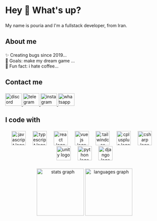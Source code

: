 <h1 align="left">Hey 👋 What's up?</h1>

###

<p align="left">My name is pouria and I'm a fullstack developer, from Iran.</p>

###

<h2 align="left">About me</h2>

###

<p align="left">✨ Creating bugs since 2019...<br>🎯 Goals: make my dream game ...<br>🎲 Fun fact: i hate coffee...</p>

###

<h2 align="left">Contact me</h2>

###

<div align="left">
  <a href="https://discordapp.com/users/pour1a" target="_blank">
    <img src="https://raw.githubusercontent.com/maurodesouza/profile-readme-generator/master/src/assets/icons/social/discord/default.svg" width="52" height="40" alt="discord logo"  />
  </a>
  <a href="https://t.me/pouria_drd" target="_blank">
    <img src="https://raw.githubusercontent.com/maurodesouza/profile-readme-generator/master/src/assets/icons/social/telegram/default.svg" width="52" height="40" alt="telegram logo"  />
  </a>
  <a href="https://www.instagram.com/pouria.drd?igsh=OTdmZndkajBhbzF2&utm_source=qr" target="_blank">
    <img src="https://raw.githubusercontent.com/maurodesouza/profile-readme-generator/master/src/assets/icons/social/instagram/default.svg" width="52" height="40" alt="instagram logo"  />
  </a>
  <a href="https://wa.me/+989226989288" target="_blank">
    <img src="https://raw.githubusercontent.com/maurodesouza/profile-readme-generator/master/src/assets/icons/social/whatsapp/default.svg" width="52" height="40" alt="whatsapp logo"  />
  </a>
</div>

###

<h2 align="left">I code with</h2>

###

<div align="center">
  <img src="https://skillicons.dev/icons?i=js" height="45" alt="javascript logo"  />
  <img width="14" />
  <img src="https://skillicons.dev/icons?i=ts" height="45" alt="typescript logo"  />
  <img width="14" />
  <img src="https://skillicons.dev/icons?i=react" height="45" alt="react logo"  />
  <img width="14" />
  <img src="https://skillicons.dev/icons?i=vue" height="45" alt="vuejs logo"  />
  <img width="14" />
  <img src="https://skillicons.dev/icons?i=tailwind" height="45" alt="tailwindcss logo"  />
  <img width="14" />
  <img src="https://skillicons.dev/icons?i=cpp" height="45" alt="cplusplus logo"  />
  <img width="14" />
  <img src="https://skillicons.dev/icons?i=cs" height="45" alt="csharp logo"  />
  <img width="14" />
  <img src="https://skillicons.dev/icons?i=unity" height="45" alt="unity logo"  />
  <img width="14" />
  <img src="https://skillicons.dev/icons?i=py" height="45" alt="python logo"  />
  <img width="14" />
  <img src="https://skillicons.dev/icons?i=django" height="45" alt="django logo"  />
</div>

###

<div align="center">
  <img src="https://github-readme-stats.vercel.app/api?username=pouria-drd&hide_title=false&hide_rank=true&show_icons=true&include_all_commits=true&count_private=true&disable_animations=false&theme=react&locale=en&hide_border=false&order=1" height="150" alt="stats graph"  />
  <img src="https://github-readme-stats.vercel.app/api/top-langs?username=pouria-drd&locale=en&hide_title=false&layout=compact&card_width=320&langs_count=5&theme=react&hide_border=true&order=2" height="150" alt="languages graph"  />
</div>

###
